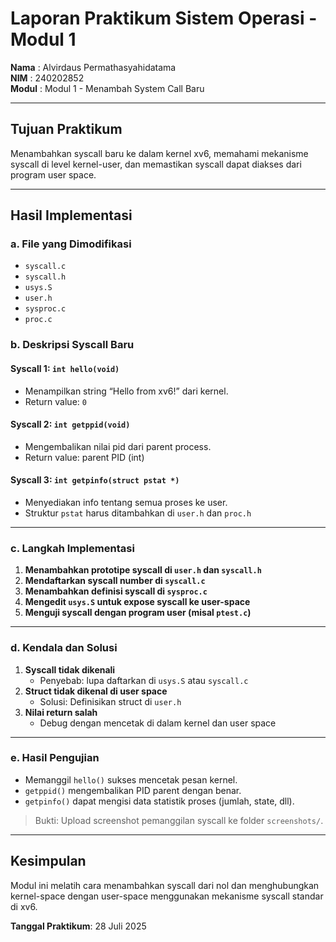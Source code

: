 # Laporan Praktikum Sistem Operasi - Modul 1

**Nama**  : Alvirdaus Permathasyahidatama  
**NIM**   : 240202852  
**Modul** : Modul 1 - Menambah System Call Baru

---

## Tujuan Praktikum
Menambahkan syscall baru ke dalam kernel xv6, memahami mekanisme syscall di level kernel-user, dan memastikan syscall dapat diakses dari program user space.

---

## Hasil Implementasi

### a. File yang Dimodifikasi
- `syscall.c`
- `syscall.h`
- `usys.S`
- `user.h`
- `sysproc.c`
- `proc.c`

### b. Deskripsi Syscall Baru
#### Syscall 1: `int hello(void)`
- Menampilkan string “Hello from xv6!” dari kernel.
- Return value: `0`

#### Syscall 2: `int getppid(void)`
- Mengembalikan nilai pid dari parent process.
- Return value: parent PID (int)

#### Syscall 3: `int getpinfo(struct pstat *)`
- Menyediakan info tentang semua proses ke user.
- Struktur `pstat` harus ditambahkan di `user.h` dan `proc.h`

---

### c. Langkah Implementasi
1. **Menambahkan prototipe syscall di `user.h` dan `syscall.h`**
2. **Mendaftarkan syscall number di `syscall.c`**
3. **Menambahkan definisi syscall di `sysproc.c`**
4. **Mengedit `usys.S` untuk expose syscall ke user-space**
5. **Menguji syscall dengan program user (misal `ptest.c`)**

---

### d. Kendala dan Solusi
1. **Syscall tidak dikenali**
   - Penyebab: lupa daftarkan di `usys.S` atau `syscall.c`
2. **Struct tidak dikenal di user space**
   - Solusi: Definisikan struct di `user.h`
3. **Nilai return salah**
   - Debug dengan mencetak di dalam kernel dan user space

---

### e. Hasil Pengujian

- Memanggil `hello()` sukses mencetak pesan kernel.
- `getppid()` mengembalikan PID parent dengan benar.
- `getpinfo()` dapat mengisi data statistik proses (jumlah, state, dll).

> Bukti: Upload screenshot pemanggilan syscall ke folder `screenshots/`.

---

## Kesimpulan

Modul ini melatih cara menambahkan syscall dari nol dan menghubungkan kernel-space dengan user-space menggunakan mekanisme syscall standar di xv6.

**Tanggal Praktikum**: 28 Juli 2025
